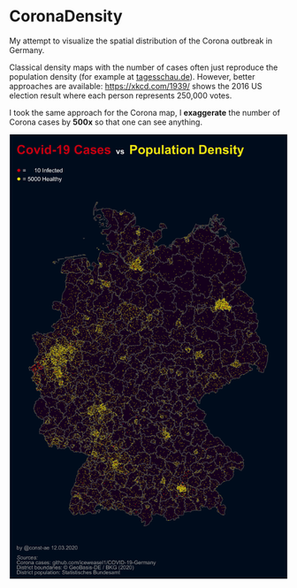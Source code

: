 # CoronaDensity

My attempt to visualize the spatial distribution of the Corona outbreak in Germany.

Classical density maps with the number of cases often just reproduce the population density (for example at [tagesschau.de](https://www.tagesschau.de/inland/coronavirus-karte-deutschland-101.html)).
However, better approaches are available: https://xkcd.com/1939/ shows the 2016 US election result where each person represents 250,000 votes.

I took the same approach for the Corona map, I **exaggerate** the number of Corona cases by **500x** so that one can see anything.

![Corona Density Map](https://github.com/const-ae/CoronaDensity/blob/master/output/5000_healthy_10_infected.png)
